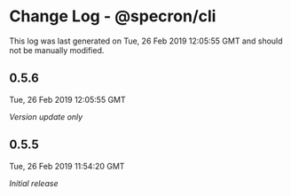 # Change Log - @specron/cli

This log was last generated on Tue, 26 Feb 2019 12:05:55 GMT and should not be manually modified.

## 0.5.6
Tue, 26 Feb 2019 12:05:55 GMT

*Version update only*

## 0.5.5
Tue, 26 Feb 2019 11:54:20 GMT

*Initial release*

